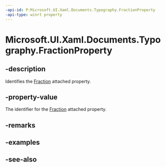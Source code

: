 ```yaml
---
-api-id: P:Microsoft.UI.Xaml.Documents.Typography.FractionProperty
-api-type: winrt property
---
```


<!-- Property syntax
public Windows.UI.Xaml.DependencyProperty FractionProperty { get; }
-->

# Microsoft.UI.Xaml.Documents.Typography.FractionProperty

## -description
Identifies the [Fraction](/uwp/api/microsoft.ui.xaml.documents.typography#xaml-attached-properties) attached property.

## -property-value
The identifier for the [Fraction](/uwp/api/microsoft.ui.xaml.documents.typography#xaml-attached-properties) attached property.

## -remarks

## -examples

## -see-also
